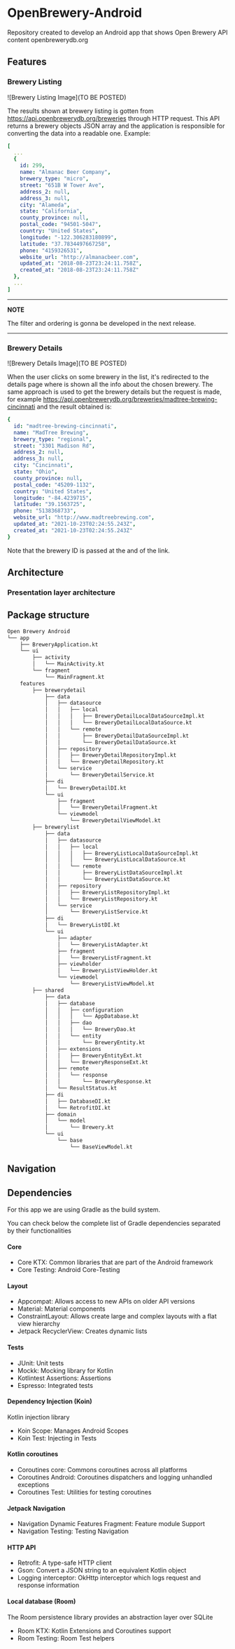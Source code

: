 # OpenBrewery-Android
Repository created to develop an Android app that shows Open Brewery API content openbrewerydb.org

## Features

### Brewery Listing

![Brewery Listing Image](TO BE POSTED)

The results shown at brewery listing is gotten from https://api.openbrewerydb.org/breweries 
through HTTP request. This API returns a brewery objects JSON array and the application is 
responsible for converting the data into a readable one.
Example:
```yaml
[
  ...
  {
    id: 299,
    name: "Almanac Beer Company",
    brewery_type: "micro",
    street: "651B W Tower Ave",
    address_2: null,
    address_3: null,
    city: "Alameda",
    state: "California",
    county_province: null,
    postal_code: "94501-5047",
    country: "United States",
    longitude: "-122.306283180899",
    latitude: "37.7834497667258",
    phone: "4159326531",
    website_url: "http://almanacbeer.com",
    updated_at: "2018-08-23T23:24:11.758Z",
    created_at: "2018-08-23T23:24:11.758Z"
  },
  ...
]
```

---
**NOTE**

The filter and ordering is gonna be developed in the next release.

---

### Brewery Details

![Brewery Details Image](TO BE POSTED)

When the user clicks on some brewery in the list, it's redirected
to the details page where is shown all the info about the chosen
brewery. The same approach is used to get the brewery details but
the request is made, for example
https://api.openbrewerydb.org/breweries/madtree-brewing-cincinnati
and the result obtained is:
```yaml
{
  id: "madtree-brewing-cincinnati",
  name: "MadTree Brewing",
  brewery_type: "regional",
  street: "3301 Madison Rd",
  address_2: null,
  address_3: null,
  city: "Cincinnati",
  state: "Ohio",
  county_province: null,
  postal_code: "45209-1132",
  country: "United States",
  longitude: "-84.4239715",
  latitude: "39.1563725",
  phone: "5138368733",
  website_url: "http://www.madtreebrewing.com",
  updated_at: "2021-10-23T02:24:55.243Z",
  created_at: "2021-10-23T02:24:55.243Z"
}
```

Note that the brewery ID is passed at the and of the link.

## Architecture

### Presentation layer architecture

## Package structure

```bash
Open Brewery Android
└── app
    ├── BreweryApplication.kt
    └── ui
        ├── activity
        │   └── MainActivity.kt
        └── fragment
            └── MainFragment.kt
    features
        ├── brewerydetail
            ├── data
            │   ├── datasource
            │   │   ├── local
            │   │   │   ├── BreweryDetailLocalDataSourceImpl.kt
            │   │   │   └── BreweryDetailLocalDataSource.kt
            │   │   └── remote
            │   │       ├── BreweryDetailDataSourceImpl.kt
            │   │       └── BreweryDetailDataSource.kt
            │   ├── repository
            │   │   ├── BreweryDetailRepositoryImpl.kt
            │   │   └── BreweryDetailRepository.kt
            │   └── service
            │       └── BreweryDetailService.kt
            ├── di
            │   └── BreweryDetailDI.kt
            └── ui
                ├── fragment
                │   └── BreweryDetailFragment.kt
                └── viewmodel
                    └── BreweryDetailViewModel.kt
        ├── brewerylist
            ├── data
            │   ├── datasource
            │   │   ├── local
            │   │   │   ├── BreweryListLocalDataSourceImpl.kt
            │   │   │   └── BreweryListLocalDataSource.kt
            │   │   └── remote
            │   │       ├── BreweryListDataSourceImpl.kt
            │   │       └── BreweryListDataSource.kt
            │   ├── repository
            │   │   ├── BreweryListRepositoryImpl.kt
            │   │   └── BreweryListRepository.kt
            │   └── service
            │       └── BreweryListService.kt
            ├── di
            │   └── BreweryListDI.kt
            └── ui
                ├── adapter
                │   └── BreweryListAdapter.kt
                ├── fragment
                │   └── BreweryListFragment.kt
                ├── viewholder
                │   └── BreweryListViewHolder.kt
                └── viewmodel
                    └── BreweryListViewModel.kt
        ├── shared
            ├── data
            │   ├── database
            │   │   ├── configuration
            │   │   │   └── AppDatabase.kt
            │   │   ├── dao
            │   │   │   └── BreweryDao.kt
            │   │   └── entity
            │   │       └── BreweryEntity.kt
            │   ├── extensions
            │   │   ├── BreweryEntityExt.kt
            │   │   └── BreweryResponseExt.kt
            │   ├── remote
            │   │   └── response
            │   │       └── BreweryResponse.kt
            │   └── ResultStatus.kt
            ├── di
            │   ├── DatabaseDI.kt
            │   └── RetrofitDI.kt
            ├── domain
            │   └── model
            │       └── Brewery.kt
            └── ui
                └── base
                    └── BaseViewModel.kt
```

## Navigation

## Dependencies

For this app we are using Gradle as the build system.

You can check below the complete list of Gradle dependencies separated by their functionalities

#### Core
- Core KTX: Common libraries that are part of the Android framework
- Core Testing: Android Core-Testing

#### Layout
- Appcompat: Allows access to new APIs on older API versions
- Material: Material components
- ConstraintLayout: Allows create large and complex layouts with a flat view hierarchy
- Jetpack RecyclerView: Creates dynamic lists

#### Tests
- JUnit: Unit tests
- Mockk: Mocking library for Kotlin
- Kotlintest Assertions: Assertions
- Espresso: Integrated tests

#### Dependency Injection (Koin)
Kotlin injection library
- Koin Scope: Manages Android Scopes
- Koin Test: Injecting in Tests

#### Kotlin coroutines
- Coroutines core: Commons coroutines across all platforms
- Coroutines Android: Coroutines dispatchers and logging unhandled exceptions
- Coroutines Test: Utilities for testing coroutines

#### Jetpack Navigation
- Navigation Dynamic Features Fragment: Feature module Support
- Navigation Testing: Testing Navigation

#### HTTP API
- Retrofit: A type-safe HTTP client
- Gson: Convert a JSON string to an equivalent Kotlin object
- Logging interceptor: OkHttp interceptor which logs request and response information

#### Local database (Room)
The Room persistence library provides an abstraction layer over SQLite
- Room KTX: Kotlin Extensions and Coroutines support
- Room Testing: Room Test helpers
